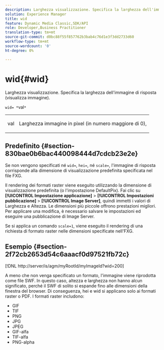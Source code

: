 ```yaml
---
description: Larghezza visualizzazione. Specifica la larghezza dell'immagine di risposta (visualizza immagine).
solution: Experience Manager
title: wid
feature: Dynamic Media Classic,SDK/API
role: Developer,Business Practitioner
translation-type: tm+mt
source-git-commit: d0bc88f55f857762b3bab4c76d1e3f3dd2733d60
workflow-type: tm+mt
source-wordcount: '0'
ht-degree: 0%

---
```



# wid{#wid}

Larghezza visualizzazione. Specifica la larghezza dell&#39;immagine di risposta (visualizza immagine).

`wid= *`val`*`

<table id="simpletable_8229FEFB366F4A799C206FD3E3C601BA"> 
 <tr class="strow"> 
  <td class="stentry"> <p><span class="codeph"> <span class="varname"> val</span></span> </p> </td> 
  <td class="stentry"> <p>Larghezza immagine in pixel (in numero maggiore di 0), </p></td> 
 </tr> 
</table>

## Predefinito {#section-830bae0b6bac440098444d7cdcb23e2e}

Se non vengono specificati né `wid=`, `hei=`, né `scale=`, l&#39;immagine di risposta corrisponde alla dimensione di visualizzazione predefinita specificata nel file FXG.

Il rendering dei formati raster viene eseguito utilizzando la dimensione di visualizzazione predefinita (o l&#39;impostazione DefaultPix). Fai clic su **[!UICONTROL Impostazione applicazione]** > **[!UICONTROL Impostazioni pubblicazione]** > **[!UICONTROL Image Server]**, quindi immetti i valori di Larghezza e Altezza. Le dimensioni più piccole offrono prestazioni migliori. Per applicare una modifica, è necessario salvare le impostazioni ed eseguire una pubblicazione di Image Server.

Se si applica un comando `scale=1`, viene eseguito il rendering di una richiesta di formato raster nelle dimensioni specificate nell&#39;FXG.

## Esempio {#section-2f72cb2653d54c6aaacf0d97521fb72c}

[!DNL http://server/is/agm/myRootId/myImageId?wid=200]

A meno che non venga specificato un formato, l&#39;immagine viene riprodotta come file SWF. In questo caso, altezza e larghezza non hanno alcun significato, perché il SWF di solito si espande fino alle dimensioni della finestra del browser. Di conseguenza, hei e wid si applicano solo ai formati raster o PDF. I formati raster includono:

* GIF
* TIF
* PNG
* JPG
* JPEG
* GIF-alfa
* TIF-alfa
* PNG-alpha

